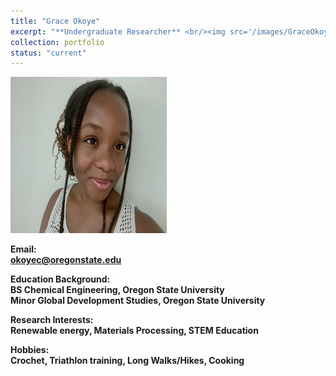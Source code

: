 ```yaml
---
title: "Grace Okoye"
excerpt: "**Undergraduate Researcher** <br/><img src='/images/GraceOkoye.jpg' width='250' height='250'>"
collection: portfolio
status: "current"
---
```


<img src='/images/GraceOkoye.jpg' width='250' height='250'>

**Email:** <br/>
**okoyec@oregonstate.edu**

**Education Background:** <br/>
**BS Chemical Engineering, Oregon State University** <br/>
**Minor Global Development Studies, Oregon State University** <br/>

**Research Interests:** <br/>
**Renewable energy, Materials Processing, STEM Education**

**Hobbies:** <br/>
**Crochet, Triathlon training, Long Walks/Hikes, Cooking**
